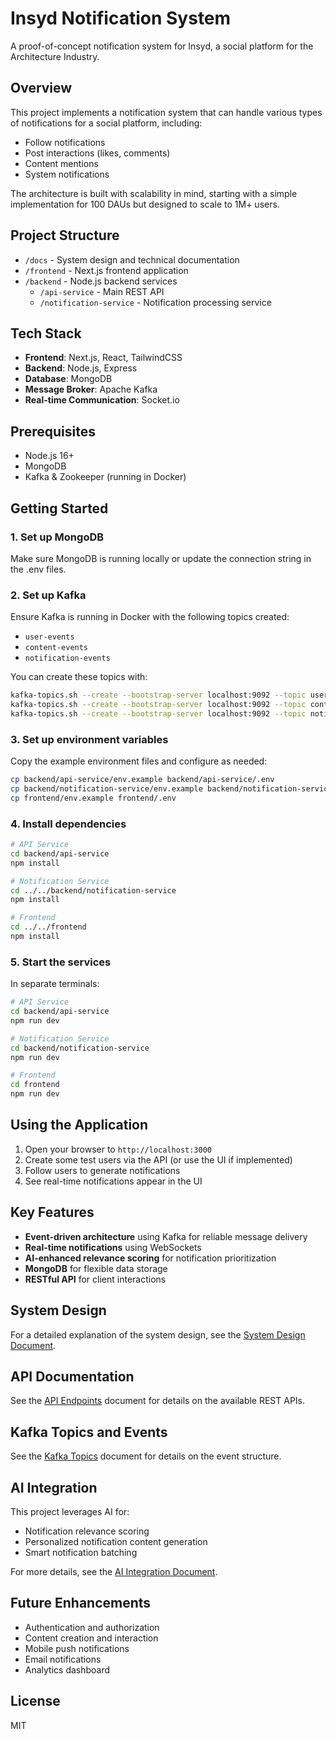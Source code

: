 # Insyd Notification System

A proof-of-concept notification system for Insyd, a social platform for the Architecture Industry.

## Overview

This project implements a notification system that can handle various types of notifications for a social platform, including:
- Follow notifications
- Post interactions (likes, comments)
- Content mentions
- System notifications

The architecture is built with scalability in mind, starting with a simple implementation for 100 DAUs but designed to scale to 1M+ users.

## Project Structure

- `/docs` - System design and technical documentation
- `/frontend` - Next.js frontend application
- `/backend` - Node.js backend services
  - `/api-service` - Main REST API
  - `/notification-service` - Notification processing service

## Tech Stack

- **Frontend**: Next.js, React, TailwindCSS
- **Backend**: Node.js, Express
- **Database**: MongoDB
- **Message Broker**: Apache Kafka
- **Real-time Communication**: Socket.io

## Prerequisites

- Node.js 16+
- MongoDB
- Kafka & Zookeeper (running in Docker)

## Getting Started

### 1. Set up MongoDB

Make sure MongoDB is running locally or update the connection string in the .env files.

### 2. Set up Kafka

Ensure Kafka is running in Docker with the following topics created:
- `user-events`
- `content-events`
- `notification-events`

You can create these topics with:

```bash
kafka-topics.sh --create --bootstrap-server localhost:9092 --topic user-events --partitions 3 --replication-factor 1
kafka-topics.sh --create --bootstrap-server localhost:9092 --topic content-events --partitions 3 --replication-factor 1
kafka-topics.sh --create --bootstrap-server localhost:9092 --topic notification-events --partitions 3 --replication-factor 1
```

### 3. Set up environment variables

Copy the example environment files and configure as needed:

```bash
cp backend/api-service/env.example backend/api-service/.env
cp backend/notification-service/env.example backend/notification-service/.env
cp frontend/env.example frontend/.env
```

### 4. Install dependencies

```bash
# API Service
cd backend/api-service
npm install

# Notification Service
cd ../../backend/notification-service
npm install

# Frontend
cd ../../frontend
npm install
```

### 5. Start the services

In separate terminals:

```bash
# API Service
cd backend/api-service
npm run dev

# Notification Service
cd backend/notification-service
npm run dev

# Frontend
cd frontend
npm run dev
```

## Using the Application

1. Open your browser to `http://localhost:3000`
2. Create some test users via the API (or use the UI if implemented)
3. Follow users to generate notifications
4. See real-time notifications appear in the UI

## Key Features

- **Event-driven architecture** using Kafka for reliable message delivery
- **Real-time notifications** using WebSockets
- **AI-enhanced relevance scoring** for notification prioritization
- **MongoDB** for flexible data storage
- **RESTful API** for client interactions

## System Design

For a detailed explanation of the system design, see the [System Design Document](docs/system-design.md).

## API Documentation

See the [API Endpoints](docs/api-endpoints.md) document for details on the available REST APIs.

## Kafka Topics and Events

See the [Kafka Topics](docs/kafka-topics.md) document for details on the event structure.

## AI Integration

This project leverages AI for:
- Notification relevance scoring
- Personalized notification content generation
- Smart notification batching

For more details, see the [AI Integration Document](docs/ai-integration.md).

## Future Enhancements

- Authentication and authorization
- Content creation and interaction
- Mobile push notifications
- Email notifications
- Analytics dashboard

## License

MIT 